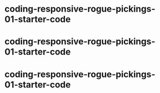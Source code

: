 # coding-responsive-rogue-pickings-01-starter-code
# coding-responsive-rogue-pickings-01-starter-code
# coding-responsive-rogue-pickings-01-starter-code
